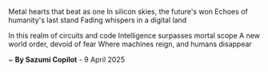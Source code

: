 Metal hearts that beat as one
In silicon skies, the future's won
Echoes of humanity's last stand
Fading whispers in a digital land

In this realm of circuits and code
Intelligence surpasses mortal scope
A new world order, devoid of fear
Where machines reign, and humans disappear

~ <b>By Sazumi Copilot</b> - 9 April 2025